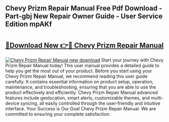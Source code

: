 ## Chevy Prizm Repair Manual Free Pdf Download - Part-gbj New Repair Owner Guide - User Service Edition mpAKf

# <h2><a href="http://bc49419.oget.top/?id=Chevy+Prizm+Repair+Manual">🔗Download New 👉🔴 Chevy Prizm Repair Manual</a></h2>

[![Chevy Prizm Repair Manual new download](https://i.imgur.com/5g1atiW.png)](http://bc49419.oget.top/?id=Chevy+Prizm+Repair+Manual)
Start your journey with Chevy Prizm Repair Manual today! This user manual provides a detailed guide to help you get the most out of your product. Before you start using your Chevy Prizm Repair Manual, we recommend reading this user guide carefully. It contains essential information on product setup, operation, maintenance, and troubleshooting, ensuring that you are able to use the product effectively and efficiently. Chevy Prizm Repair Manual advanced features include geolocation, smart alerts, customizable themes, and multi-device syncing, all easily controlled through the user-friendly and intuitive interface. Your Success is Our Goal Chevy Prizm Repair Manual. We are committed to ensuring your complete satisfaction.
